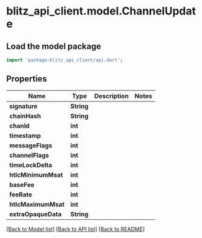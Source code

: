 # blitz_api_client.model.ChannelUpdate

## Load the model package
```dart
import 'package:blitz_api_client/api.dart';
```

## Properties
Name | Type | Description | Notes
------------ | ------------- | ------------- | -------------
**signature** | **String** |  | 
**chainHash** | **String** |  | 
**chanId** | **int** |  | 
**timestamp** | **int** |  | 
**messageFlags** | **int** |  | 
**channelFlags** | **int** |  | 
**timeLockDelta** | **int** |  | 
**htlcMinimumMsat** | **int** |  | 
**baseFee** | **int** |  | 
**feeRate** | **int** |  | 
**htlcMaximumMsat** | **int** |  | 
**extraOpaqueData** | **String** |  | 

[[Back to Model list]](../README.md#documentation-for-models) [[Back to API list]](../README.md#documentation-for-api-endpoints) [[Back to README]](../README.md)


